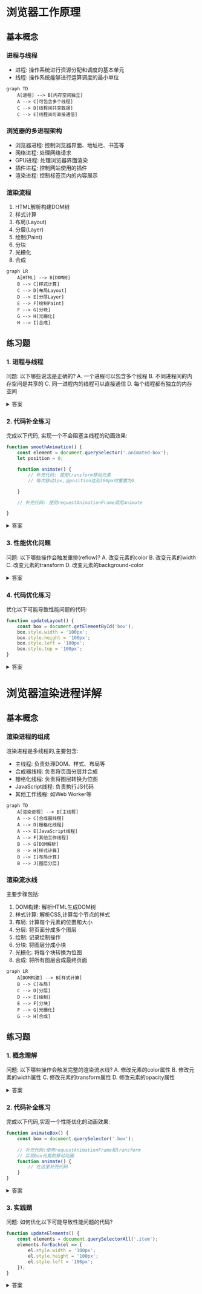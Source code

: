 # 浏览器工作原理

## 基本概念

### 进程与线程

* 进程: 操作系统进行资源分配和调度的基本单元
* 线程: 操作系统能够进行运算调度的最小单位

```mermaid
graph TD
    A[进程] --> B[内存空间独立]
    A --> C[可包含多个线程]
    C --> D[线程间共享数据]
    C --> E[线程间可直接通信]
```

### 浏览器的多进程架构

* 浏览器进程: 控制浏览器界面、地址栏、书签等
* 网络进程: 处理网络请求
* GPU进程: 处理浏览器界面渲染
* 插件进程: 控制网站使用的插件
* 渲染进程: 控制标签页内的内容展示

### 渲染流程

1. HTML解析构建DOM树
2. 样式计算
3. 布局(Layout)
4. 分层(Layer)
5. 绘制(Paint)
6. 分块
7. 光栅化
8. 合成

```mermaid
graph LR
    A[HTML] --> B[DOM树]
    B --> C[样式计算]
    C --> D[布局Layout]
    D --> E[分层Layer]
    E --> F[绘制Paint]
    F --> G[分块]
    G --> H[光栅化]
    H --> I[合成]
```

## 练习题

### 1. 进程与线程

问题: 以下哪些说法是正确的?
A. 一个进程可以包含多个线程
B. 不同进程间的内存空间是共享的
C. 同一进程内的线程可以直接通信
D. 每个线程都有独立的内存空间

<details><summary>答案</summary>
A和C是正确的。
* 一个进程确实可以包含多个线程
* 进程间内存空间是独立的, 不是共享的
* 同一进程内的线程可以直接通信
* 线程共享所属进程的内存空间, 而不是独立的
</details>

### 2. 代码补全练习

完成以下代码, 实现一个不会阻塞主线程的动画效果:

```javascript
function smoothAnimation() {
    const element = document.querySelector('.animated-box');
    let position = 0;

    function animate() {
        // 补充代码: 使用transform移动元素
        // 每次移动1px,当position达到100px时重置为0

    }

    // 补充代码: 使用requestAnimationFrame调用animate

}
```

<details><summary>答案</summary>

```javascript
function smoothAnimation() {
    const element = document.querySelector('.animated-box');
    let position = 0;

    function animate() {
        position = (position + 1) % 100;
        element.style.transform = `translateX(${position}px)`;
        requestAnimationFrame(animate);
    }

    requestAnimationFrame(animate);
}
```

```javascript
function smoothAnimation() {
    const element = document.querySelector('.animated-box');
    let position = 0;
    let animationId;

    function animate() {
        position = (position + 1) % 100;
        element.style.transform = `translateX(${position}px)`;
        // 保存requestAnimationFrame的返回值，以便后续可以停止动画
        animationId = requestAnimationFrame(animate);
    }

    // 启动动画
    animate();

    // 如果需要停止动画
    // cancelAnimationFrame(animationId);
}
```

</details>

### 3. 性能优化问题

问题: 以下哪些操作会触发重排(reflow)?
A. 改变元素的color
B. 改变元素的width
C. 改变元素的transform
D. 改变元素的background-color

<details><summary>答案</summary>
B是正确的。
* color和background-color只会触发重绘(repaint)
* transform不会触发重排或重绘, 直接在合成线程处理
* width会改变元素尺寸, 触发重排
</details>

### 4. 代码优化练习

优化以下可能导致性能问题的代码:

```javascript
function updateLayout() {
    const box = document.getElementById('box');
    box.style.width = '100px';
    box.style.height = '100px';
    box.style.left = '100px';
    box.style.top = '100px';
}
```

<details><summary>答案</summary>

```javascript
function updateLayout() {
    const box = document.getElementById('box');
    // 使用transform替代直接修改位置和尺寸
    box.style.transform = 'translate(100px, 100px) scale(1)';
}
```

说明: 使用transform可以避免重排, 提高性能。
</details>

# 浏览器渲染进程详解

## 基本概念

### 渲染进程的组成

渲染进程是多线程的,主要包含:
- 主线程: 负责处理DOM、样式、布局等
- 合成器线程: 负责将页面分层并合成
- 栅格化线程: 负责将图层转换为位图
- JavaScript线程: 负责执行JS代码
- 其他工作线程: 如Web Worker等

```mermaid
graph TD
    A[渲染进程] --> B[主线程]
    A --> C[合成器线程]
    A --> D[栅格化线程]
    A --> E[JavaScript线程]
    A --> F[其他工作线程]
    B --> G[DOM解析]
    B --> H[样式计算]
    B --> I[布局计算]
    B --> J[图层分层]
```

### 渲染流水线

主要步骤包括:
1. DOM构建: 解析HTML生成DOM树
2. 样式计算: 解析CSS,计算每个节点的样式
3. 布局: 计算每个元素的位置和大小
4. 分层: 将页面分成多个图层
5. 绘制: 记录绘制操作
6. 分块: 将图层分成小块
7. 光栅化: 将每个块转换为位图
8. 合成: 将所有图层合成最终页面

```mermaid
graph LR
    A[DOM构建] --> B[样式计算]
    B --> C[布局]
    C --> D[分层]
    D --> E[绘制]
    E --> F[分块]
    F --> G[光栅化]
    G --> H[合成]
```

## 练习题

### 1. 概念理解

问题: 以下哪些操作会触发完整的渲染流水线?
A. 修改元素的color属性
B. 修改元素的width属性
C. 修改元素的transform属性
D. 修改元素的opacity属性

<details><summary>答案</summary>
B是正确的。
- color只会触发重绘,不需要重新布局
- width会触发重排(reflow),需要重新计算布局
- transform和opacity只会触发合成,不需要重新布局或重绘
</details>

### 2. 代码补全练习

完成以下代码,实现一个性能优化的动画效果:

```javascript
function animateBox() {
    const box = document.querySelector('.box');
    
    // 补充代码:使用requestAnimationFrame和transform
    // 实现box元素的移动动画
    function animate() {
        // 在这里补充代码
    }
}
```

<details><summary>答案</summary>

```javascript
function animateBox() {
    const box = document.querySelector('.box');
    let position = 0;
    
    function animate() {
        position += 2;
        box.style.transform = `translateX(${position}px)`;
        requestAnimationFrame(animate);
    }
    
    requestAnimationFrame(animate);
}
```

说明: 使用transform和requestAnimationFrame可以让动画在合成线程中执行,避免触发主线程的重排和重绘。
</details>

### 3. 实践题

问题: 如何优化以下可能导致性能问题的代码?

```javascript
function updateElements() {
    const elements = document.querySelectorAll('.item');
    elements.forEach(el => {
        el.style.width = '100px';
        el.style.height = '100px';
        el.style.left = '100px';
    });
}
```

<details><summary>答案</summary>

```javascript
function updateElements() {
    const elements = document.querySelectorAll('.item');
    // 使用CSS类统一修改样式
    elements.forEach(el => {
        el.classList.add('optimized-item');
    });
}

// CSS
/*
.optimized-item {
    width: 100px;
    height: 100px;
    transform: translateX(100px);
}
*/
```

说明:
1. 使用CSS类批量修改样式,减少DOM操作
2. 使用transform代替left属性,避免触发重排
</details>